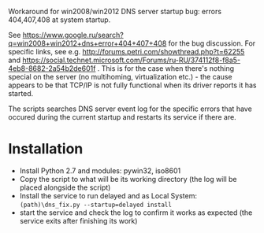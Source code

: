 Workaround for win2008/win2012 DNS server startup bug: errors 404,407,408 at system startup.

See https://www.google.ru/search?q=win2008+win2012+dns+error+404+407+408 for the bug discussion.
For specific links, see e.g. http://forums.petri.com/showthread.php?t=62255 and https://social.technet.microsoft.com/Forums/ru-RU/374112f8-f8a5-4eb8-8682-2a54b2de601f .
This is for the case when there's nothing special on the server (no multihoming, virtualization etc.) -
the cause appears to be that TCP/IP is not fully functional when its driver reports it has started.

The scripts searches DNS server event log for the specific errors that have occured during the current startup and restarts its service if there are.

# Installation

* Install Python 2.7 and modules: pywin32, iso8601
* Copy the script to what will be its working directory (the log will be placed alongside the script)
* Install the service to run delayed and as Local System: `(path)\dns_fix.py --startup=delayed install`
* start the service and check the log to confirm it works as expected (the service exits after finishing its work)
